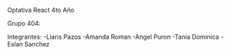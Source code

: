 Optativa React 4to Año

Grupo 404:

Integrantes:
  -Liaris Pazos
  -Amanda Roman
  -Angel Puron
  -Tania Dominica
  -Eslan Sanchez
